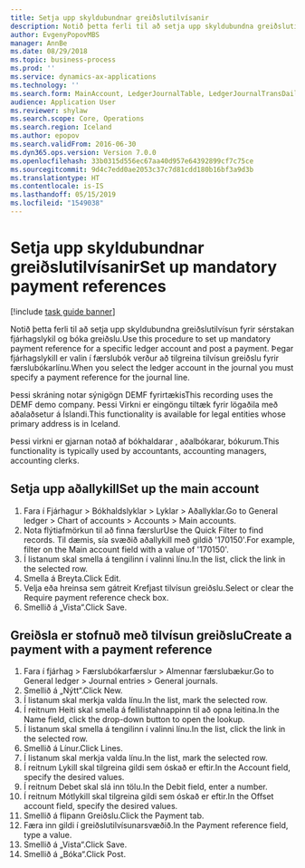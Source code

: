 ```yaml
---
title: Setja upp skyldubundnar greiðslutilvísanir
description: Notið þetta ferli til að setja upp skyldubundna greiðslutilvísun fyrir sérstakan fjárhagslykil og bóka greiðslu.
author: EvgenyPopovMBS
manager: AnnBe
ms.date: 08/29/2018
ms.topic: business-process
ms.prod: ''
ms.service: dynamics-ax-applications
ms.technology: ''
ms.search.form: MainAccount, LedgerJournalTable, LedgerJournalTransDaily
audience: Application User
ms.reviewer: shylaw
ms.search.scope: Core, Operations
ms.search.region: Iceland
ms.author: epopov
ms.search.validFrom: 2016-06-30
ms.dyn365.ops.version: Version 7.0.0
ms.openlocfilehash: 33b0315d556ec67aa40d957e64392899cf7c75ce
ms.sourcegitcommit: 9d4c7edd0ae2053c37c7d81cdd180b16bf3a9d3b
ms.translationtype: HT
ms.contentlocale: is-IS
ms.lasthandoff: 05/15/2019
ms.locfileid: "1549038"
---
```

# <a name="set-up-mandatory-payment-references"></a><span data-ttu-id="d12e7-103">Setja upp skyldubundnar greiðslutilvísanir</span><span class="sxs-lookup"><span data-stu-id="d12e7-103">Set up mandatory payment references</span></span>

[!include [task guide banner](../../includes/task-guide-banner.md)]

<span data-ttu-id="d12e7-104">Notið þetta ferli til að setja upp skyldubundna greiðslutilvísun fyrir sérstakan fjárhagslykil og bóka greiðslu.</span><span class="sxs-lookup"><span data-stu-id="d12e7-104">Use this procedure to set up mandatory payment reference for a specific ledger account and post a payment.</span></span> <span data-ttu-id="d12e7-105">Þegar fjárhagslykill er valin í færslubók verður að tilgreina tilvísun greiðslu fyrir færslubókarlínu.</span><span class="sxs-lookup"><span data-stu-id="d12e7-105">When you select the ledger account in the journal you must specify a payment reference for the journal line.</span></span>

<span data-ttu-id="d12e7-106">Þessi skráning notar sýnigögn DEMF fyrirtækis</span><span class="sxs-lookup"><span data-stu-id="d12e7-106">This recording uses the DEMF demo company.</span></span> <span data-ttu-id="d12e7-107">Þessi Virkni er eingöngu tiltæk fyrir lögaðila með aðalaðsetur á Íslandi.</span><span class="sxs-lookup"><span data-stu-id="d12e7-107">This functionality is available for legal entities whose primary address is in Iceland.</span></span>

<span data-ttu-id="d12e7-108">Þessi virkni er gjarnan notað af bókhaldarar , aðalbókarar, bókurum.</span><span class="sxs-lookup"><span data-stu-id="d12e7-108">This functionality is typically used by accountants, accounting managers, accounting clerks.</span></span>


## <a name="set-up-the-main-account"></a><span data-ttu-id="d12e7-109">Setja upp aðallykill</span><span class="sxs-lookup"><span data-stu-id="d12e7-109">Set up the main account</span></span>
1. <span data-ttu-id="d12e7-110">Fara í Fjárhagur > Bókhaldslyklar > Lyklar > Aðallyklar.</span><span class="sxs-lookup"><span data-stu-id="d12e7-110">Go to General ledger > Chart of accounts > Accounts > Main accounts.</span></span>
2. <span data-ttu-id="d12e7-111">Nota flýtiafmörkun til að finna færslur</span><span class="sxs-lookup"><span data-stu-id="d12e7-111">Use the Quick Filter to find records.</span></span> <span data-ttu-id="d12e7-112">Til dæmis, sía svæðið aðallykill með gildið '170150'.</span><span class="sxs-lookup"><span data-stu-id="d12e7-112">For example, filter on the Main account field with a value of '170150'.</span></span>
3. <span data-ttu-id="d12e7-113">Í listanum skal smella á tengilinn í valinni línu.</span><span class="sxs-lookup"><span data-stu-id="d12e7-113">In the list, click the link in the selected row.</span></span>
4. <span data-ttu-id="d12e7-114">Smella á Breyta.</span><span class="sxs-lookup"><span data-stu-id="d12e7-114">Click Edit.</span></span>
5. <span data-ttu-id="d12e7-115">Velja eða hreinsa sem gátreit Krefjast tilvísun greiðslu.</span><span class="sxs-lookup"><span data-stu-id="d12e7-115">Select or clear the Require payment reference check box.</span></span>
6. <span data-ttu-id="d12e7-116">Smellið á „Vista“.</span><span class="sxs-lookup"><span data-stu-id="d12e7-116">Click Save.</span></span>

## <a name="create-a-payment-with-a-payment-reference"></a><span data-ttu-id="d12e7-117">Greiðsla er stofnuð með tilvísun greiðslu</span><span class="sxs-lookup"><span data-stu-id="d12e7-117">Create a payment with a payment reference</span></span>
1. <span data-ttu-id="d12e7-118">Fara í fjárhag > Færslubókarfærslur > Almennar færslubækur.</span><span class="sxs-lookup"><span data-stu-id="d12e7-118">Go to General ledger > Journal entries > General journals.</span></span>
2. <span data-ttu-id="d12e7-119">Smellið á „Nýtt“.</span><span class="sxs-lookup"><span data-stu-id="d12e7-119">Click New.</span></span>
3. <span data-ttu-id="d12e7-120">Í listanum skal merkja valda línu.</span><span class="sxs-lookup"><span data-stu-id="d12e7-120">In the list, mark the selected row.</span></span>
4. <span data-ttu-id="d12e7-121">Í reitnum Heiti skal smella á fellilistahnappinn til að opna leitina.</span><span class="sxs-lookup"><span data-stu-id="d12e7-121">In the Name field, click the drop-down button to open the lookup.</span></span>
5. <span data-ttu-id="d12e7-122">Í listanum skal smella á tengilinn í valinni línu.</span><span class="sxs-lookup"><span data-stu-id="d12e7-122">In the list, click the link in the selected row.</span></span>
6. <span data-ttu-id="d12e7-123">Smellið á Línur.</span><span class="sxs-lookup"><span data-stu-id="d12e7-123">Click Lines.</span></span>
7. <span data-ttu-id="d12e7-124">Í listanum skal merkja valda línu.</span><span class="sxs-lookup"><span data-stu-id="d12e7-124">In the list, mark the selected row.</span></span>
8. <span data-ttu-id="d12e7-125">Í reitnum Lykill skal tilgreina gildi sem óskað er eftir.</span><span class="sxs-lookup"><span data-stu-id="d12e7-125">In the Account field, specify the desired values.</span></span>
9. <span data-ttu-id="d12e7-126">Í reitnum Debet skal slá inn tölu.</span><span class="sxs-lookup"><span data-stu-id="d12e7-126">In the Debit field, enter a number.</span></span>
10. <span data-ttu-id="d12e7-127">Í reitnum Mótlykill skal tilgreina gildi sem óskað er eftir.</span><span class="sxs-lookup"><span data-stu-id="d12e7-127">In the Offset account field, specify the desired values.</span></span>
11. <span data-ttu-id="d12e7-128">Smellið á flipann Greiðslu.</span><span class="sxs-lookup"><span data-stu-id="d12e7-128">Click the Payment tab.</span></span>
12. <span data-ttu-id="d12e7-129">Færa inn gildi í greiðslutilvísunarsvæðið.</span><span class="sxs-lookup"><span data-stu-id="d12e7-129">In the Payment reference field, type a value.</span></span>
13. <span data-ttu-id="d12e7-130">Smellið á „Vista“.</span><span class="sxs-lookup"><span data-stu-id="d12e7-130">Click Save.</span></span>
14. <span data-ttu-id="d12e7-131">Smellið á „Bóka“.</span><span class="sxs-lookup"><span data-stu-id="d12e7-131">Click Post.</span></span>

